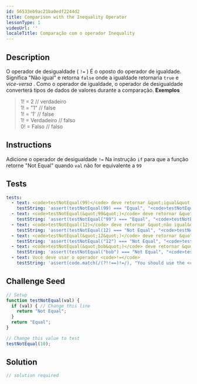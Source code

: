 ```yaml
---
id: 56533eb9ac21ba0edf2244d2
title: Comparison with the Inequality Operator
lessonType: 1
videoUrl: ''
localeTitle: Comparação com o operador Inequality
---
```


## Description
<section id="description"> O operador de desigualdade ( <code>!=</code> ) É o oposto do operador de igualdade. Significa &quot;Não igual&quot; e retorna <code>false</code> onde a igualdade retornaria <code>true</code> e <em>vice-versa</em> . Como o operador de igualdade, o operador de desigualdade converterá tipos de dados de valores durante a comparação. <strong>Exemplos</strong> <blockquote> 1! = 2 // verdadeiro <br> 1! = &quot;1&quot; // false <br> 1! = &#39;1&#39; // false <br> 1! = Verdadeiro // falso <br> 0! = Falso // falso </blockquote></section>

## Instructions
<section id="instructions"> Adicione o operador de desigualdade <code>!=</code> Na instrução <code>if</code> para que a função retorne &quot;Not Equal&quot; quando <code>val</code> não for equivalente a <code>99</code> </section>

## Tests
<section id='tests'>

```yml
tests:
  - text: <code>testNotEqual(99)</code> deve retornar &quot;igual&quot;
    testString: 'assert(testNotEqual(99) === "Equal", "<code>testNotEqual(99)</code> should return "Equal"");'
  - text: <code>testNotEqual(&quot;99&quot;)</code> deve retornar &quot;igual&quot;
    testString: 'assert(testNotEqual("99") === "Equal", "<code>testNotEqual("99")</code> should return "Equal"");'
  - text: <code>testNotEqual(12)</code> deve retornar &quot;não igual&quot;
    testString: 'assert(testNotEqual(12) === "Not Equal", "<code>testNotEqual(12)</code> should return "Not Equal"");'
  - text: <code>testNotEqual(&quot;12&quot;)</code> deve retornar &quot;não igual&quot;
    testString: 'assert(testNotEqual("12") === "Not Equal", "<code>testNotEqual("12")</code> should return "Not Equal"");'
  - text: <code>testNotEqual(&quot;bob&quot;)</code> deve retornar &quot;não igual&quot;
    testString: 'assert(testNotEqual("bob") === "Not Equal", "<code>testNotEqual("bob")</code> should return "Not Equal"");'
  - text: Você deve usar o operador <code>!=</code>
    testString: 'assert(code.match(/(?!!==)!=/), "You should use the <code>!=</code> operator");'

```

</section>

## Challenge Seed
<section id='challengeSeed'>

<div id='js-seed'>

```js
// Setup
function testNotEqual(val) {
  if (val) { // Change this line
    return "Not Equal";
  }
  return "Equal";
}

// Change this value to test
testNotEqual(10);

```

</div>



</section>

## Solution
<section id='solution'>

```js
// solution required
```
</section>
